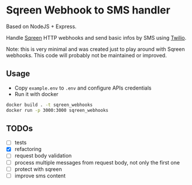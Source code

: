# Sqreen Webhook to SMS handler
Based on NodeJS + Express.

Handle [Sqreen](https://www.sqreen.com) HTTP webhooks and send basic infos by SMS using [Twilio](https://www.twilio.com).

Note: this is very minimal and was created just to play around with Sqreen webhooks. This code will probably not be maintained or improved.

## Usage
- Copy `example.env` to `.env` and configure APIs credentials
- Run it with docker
```bash
docker build . -t sqreen_webhooks
docker run -p 3000:3000 sqreen_webhooks
```

## TODOs
- [ ] tests
- [x] refactoring
- [ ] request body validation
- [ ] process multiple messages from request body, not only the first one
- [ ] protect with sqreen
- [ ] improve sms content

